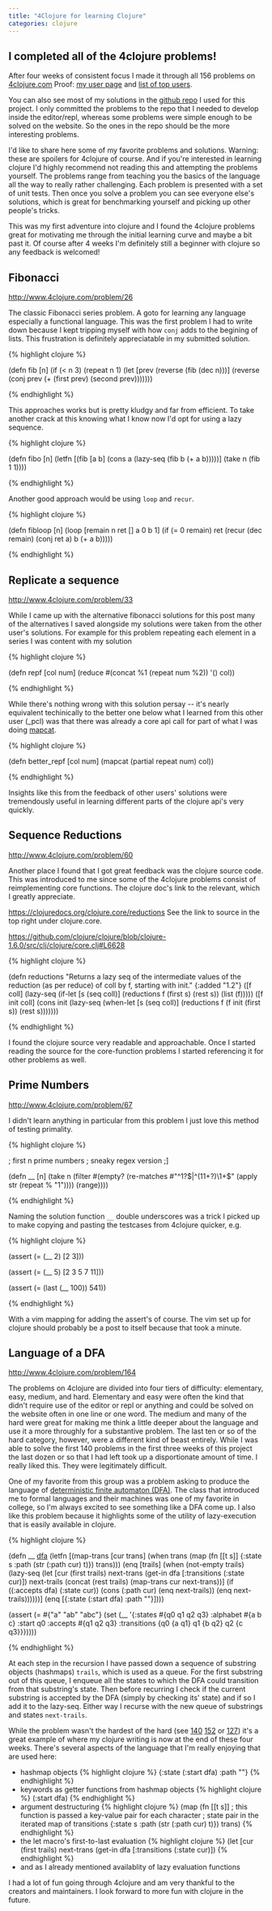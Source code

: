 ```yaml
---
title: "4Clojure for learning Clojure"
categories: clojure
---
```


## I completed all of the 4clojure problems!

After four weeks of consistent focus I made it through all 156 problems on
[4clojure.com][4clojure] Proof: [my user page][devm33] and [list of top
users][users].

You can also see most of my solutions in the [github repo][github] I used for
this project. I only committed the problems to the repo that I needed to develop
inside the editor/repl, whereas some problems were simple enough to be solved on
the website. So the ones in the repo should be the more interesting problems.

I'd like to share here some of my favorite problems and solutions. Warning:
these are spoilers for 4clojure of course. And if you're interested in learning
clojure I'd highly recommend not reading this and attempting the problems
yourself. The problems range from teaching you the basics of the language all
the way to really rather challenging. Each problem is presented with a set of
unit tests. Then once you solve a problem you can see everyone else's solutions,
which is great for benchmarking yourself and picking up other people's tricks.

This was my first adventure into clojure and I found the 4clojure problems great
for motivating me through the initial learning curve and maybe a bit past it. Of
course after 4 weeks I'm definitely still a beginner with clojure so any
feedback is welcomed!

## Fibonacci

<http://www.4clojure.com/problem/26>

The classic Fibonacci series problem. A goto for learning any language
especially a functional language. This was the first problem I had to write down
because I kept tripping myself with how `conj` adds to the begining of lists. This
frustration is definitely appreciatable in my submitted solution.


{% highlight clojure %}

(defn fib [n]
  (if (< n 3)
    (repeat n 1)
    (let [prev (reverse (fib (dec n)))]
      (reverse (conj prev (+ (first prev) (second prev)))))))

{% endhighlight %}

This approaches works but is pretty kludgy and far from efficient. To take
another crack at this knowing what I know now I'd opt for using a lazy sequence.

{% highlight clojure %}

(defn fibo [n]
  (letfn [(fib [a b] (cons a (lazy-seq (fib b (+ a b)))))]
    (take n (fib 1 1))))

{% endhighlight %}

Another good approach would be using `loop` and `recur`.


{% highlight clojure %}

(defn fibloop [n]
  (loop [remain n ret [] a 0 b 1]
    (if (= 0 remain) ret
      (recur (dec remain)
             (conj ret a)
             b
             (+ a b)))))

{% endhighlight %}

## Replicate a sequence

<http://www.4clojure.com/problem/33>

While I came up with the alternative fibonacci solutions for this post many of
the alternatives I saved alongside my solutions were taken from the other
user's solutions. For example for this problem repeating each element in a
series I was content with my solution

{% highlight clojure %}

(defn repf [col num]
  (reduce #(concat %1 (repeat num %2)) '() col))

{% endhighlight %}

While there's nothing wrong with this solution persay -- it's nearly equivalent
techinically to the better one below what I learned from this other user (\_pcl)
was that there was already a core api call for part of what I was doing
[mapcat][mapcat].

{% highlight clojure %}

(defn better_repf [col num]
  (mapcat (partial repeat num) col))

{% endhighlight %}

Insights like this from the feedback of other users' solutions were tremendously
useful in learning different parts of the clojure api's very quickly.

## Sequence Reductions

<http://www.4clojure.com/problem/60>

Another place I found that I got great feedback was the clojure source code.
This was introduced to me since some of the 4clojure problems consist of
reimplementing core functions. The clojure doc's link to the relevant, which I
greatly appreciate.

<https://clojuredocs.org/clojure.core/reductions> See the link to source in the
top right under clojure.core.

<https://github.com/clojure/clojure/blob/clojure-1.6.0/src/clj/clojure/core.clj#L6628>

{% highlight clojure %}

(defn reductions
  "Returns a lazy seq of the intermediate values of the reduction (as
  per reduce) of coll by f, starting with init."
  {:added "1.2"}
  ([f coll]
     (lazy-seq
      (if-let [s (seq coll)]
        (reductions f (first s) (rest s))
        (list (f)))))
  ([f init coll]
     (cons init
           (lazy-seq
            (when-let [s (seq coll)]
              (reductions f (f init (first s)) (rest s)))))))

{% endhighlight %}

I found the clojure source very readable and approachable. Once I started
reading the source for the core-function problems I started referencing it for
other problems as well.


## Prime Numbers

<http://www.4clojure.com/problem/67>

I didn't learn anything in particular from this problem I just love this method
of testing primality.

{% highlight clojure %}

; first n prime numbers
; sneaky regex version ;]

(defn __ [n]
  (take
    n
    (filter
      #(empty? (re-matches #"^1?$|^(11+?)\1+$" (apply str (repeat % "1"))))
      (range))))

{% endhighlight %}

Naming the solution function `__` double underscores was a trick I picked up to
make copying and pasting the testcases from 4clojure quicker, e.g.

{% highlight clojure %}

(assert (= (__ 2) [2 3]))

(assert (= (__ 5) [2 3 5 7 11]))

(assert (= (last (__ 100)) 541))

{% endhighlight %}

With a vim mapping for adding the assert's of course. The vim set up for clojure
should probably be a post to itself because that took a minute.

## Language of a DFA

<http://www.4clojure.com/problem/164>

The problems on 4clojure are divided into four tiers of difficulty: elementary,
easy, medium, and hard. Elementary and easy were often the kind that didn't
require use of the editor or repl or anything and could be solved on the website
often in one line or one word. The medium and many of the hard were great for
making me think a little deeper about the language and use it a more throughly
for a substantive problem. The last ten or so of the hard category, however,
were a different kind of beast entirely. While I was able to solve the first 140
problems in the first three weeks of this project the last dozen or so that I
had left took up a disportionate amount of time. I really liked this. They were
legitimately difficult.

One of my favorite from this group was a problem asking to produce the language
of [deterministic finite automaton (DFA)][DFA]. The class that introduced me to
formal languages and their machines was one of my favorite in college, so I'm
always excited to see something like a DFA come up. I also like this problem
because it highlights some of the utility of lazy-execution that is easily
available in clojure.

{% highlight clojure %}

(defn __ [dfa]
  (letfn
    [(map-trans [cur trans]
       (when trans
         (map (fn [[t s]] {:state s :path (str (:path cur) t)}) trans)))
     (enq [trails]
       (when (not-empty trails)
         (lazy-seq
           (let [cur (first trails)
                 next-trans (get-in dfa [:transitions (:state cur)])
                 next-trails (concat (rest trails) (map-trans cur next-trans))]
             (if ((:accepts dfa) (:state cur))
               (cons (:path cur) (enq next-trails))
               (enq next-trails))))))]
    (enq [{:state (:start dfa) :path ""}])))

(assert (= #{"a" "ab" "abc"}
           (set (__ '{:states #{q0 q1 q2 q3}
                      :alphabet #{a b c}
                      :start q0
                      :accepts #{q1 q2 q3}
                      :transitions {q0 {a q1}
                                    q1 {b q2}
                                    q2 {c q3}}}))))

{% endhighlight %}

At each step in the recursion I have passed down a sequence of substring objects
(hashmaps) `trails`, which is used as a queue. For the first substring out of
this queue, I enqueue all the states to which the DFA could transition from that
substring's state. Then before recurring I check if the current substring is
accepted by the DFA (simply by checking its' state) and if so I add it to the
lazy-seq. Either way I recurse with the new queue of substrings and states
`next-trails`.

While the problem wasn't the hardest of the hard (see [140][140] [152][152] or 
[127][127]) it's a great example of where my clojure writing is now at the end
of these four weeks. There's several aspects of the language that I'm really
enjoying that are used here:

- hashmap objects
{% highlight clojure %}
{:state (:start dfa) :path ""}
{% endhighlight %}
- keywords as getter functions from hashmap objects
{% highlight clojure %}
(:start dfa)
{% endhighlight %}
- argument destructuring
{% highlight clojure %}
(map
  (fn [[t s]]
    ; this function is passed a key-value pair for each character
    ; state pair in the iterated map of transitions
    {:state s :path (str (:path cur) t)})
  trans)
{% endhighlight %}
- the let macro's first-to-last evaluation
{% highlight clojure %}
(let [cur (first trails)
      next-trans (get-in dfa [:transitions (:state cur)])
{% endhighlight %}
- and as I already mentioned availablity of lazy evaluation functions

I had a lot of fun going through 4clojure and am very thankful to the creators
and maintainers. I look forward to more fun with clojure in the future.


[4clojure]: http://www.4clojure.com/
[devm33]: http://www.4clojure.com/user/devm33
[users]: http://www.4clojure.com/users
[github]: https://github.com/devm33/4clojure_problems
[mapcat]: https://clojuredocs.org/clojure.core/mapcat
[DFA]: http://en.wikipedia.org/wiki/Deterministic_finite_automaton
[140]: http://www.4clojure.com/problem/140
[152]: http://www.4clojure.com/problem/152
[127]: http://www.4clojure.com/problem/127
